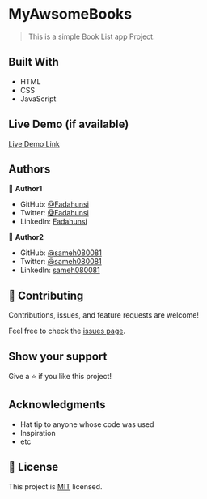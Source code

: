 # MyAwsomeBooks

[](https://img.shields.io/badge/Microverse-blueviolet)

> This is a simple Book List app Project.

## Built With

- HTML
- CSS
- JavaScript

## Live Demo (if available)

[Live Demo Link](https://sameh080081.github.io/MyAwsomeBooks/)

## Authors

👤 **Author1**

- GitHub: [@Fadahunsi](https://github.com/Fadahunsiseyi)
- Twitter: [@Fadahunsi](https://twitter.com/@Fadahunsiseyi_)
- LinkedIn: [Fadahunsi](https://www.linkedin.com/in/fadahunsi-seyi-samuel-49191a209/)

👤 **Author2**

- GitHub: [@sameh080081](https://github.com/sameh080081)
- Twitter: [@sameh080081](https://twitter.com/sameh080081)
- LinkedIn: [sameh080081](https://linkedin.com/in/sameh080081)

## 🤝 Contributing

Contributions, issues, and feature requests are welcome!

Feel free to check the [issues page](../../issues/).

## Show your support

Give a ⭐️ if you like this project!

## Acknowledgments

- Hat tip to anyone whose code was used
- Inspiration
- etc

## 📝 License

This project is [MIT](./MIT.md) licensed.
